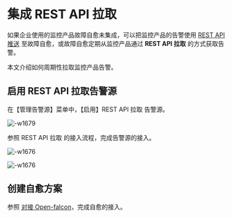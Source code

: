 # 集成 REST API 拉取

如果企业使用的监控产品故障自愈未集成，可以把监控产品的告警使用 [REST API 推送](REST_API_PUSH_Alarm_processing_automation.md) 至故障自愈，或故障自愈定期从监控产品通过 **REST API 拉取** 的方式获取告警。

本文介绍如何周期性拉取监控产品告警。

## 启用 REST API 拉取告警源

在【管理告警源】菜单中，【启用】REST API 拉取 告警源。

![-w1679](../assets/15681929342797.jpg)

参照 REST API 拉取 的接入流程，完成告警源的接入。

![-w1676](../assets/15681930099043.jpg)

![-w1676](../assets/15681930877100.jpg)

## 创建自愈方案

参照 [对接 Open-falcon](Integrated_Openfalcon.md#Add_FTA)，完成自愈的接入。
